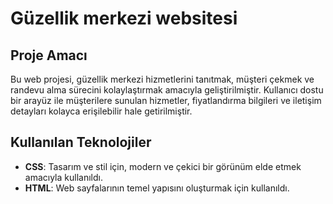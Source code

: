 
# Güzellik merkezi websitesi 

## Proje Amacı
Bu web projesi, güzellik merkezi hizmetlerini tanıtmak, müşteri çekmek ve randevu alma sürecini kolaylaştırmak amacıyla geliştirilmiştir.
Kullanıcı dostu bir arayüz ile müşterilere sunulan hizmetler, fiyatlandırma bilgileri ve iletişim detayları kolayca erişilebilir hale getirilmiştir.

## Kullanılan Teknolojiler
- **CSS**: Tasarım ve stil için, modern ve çekici bir görünüm elde etmek amacıyla kullanıldı.
- **HTML**: Web sayfalarının temel yapısını oluşturmak için kullanıldı.
